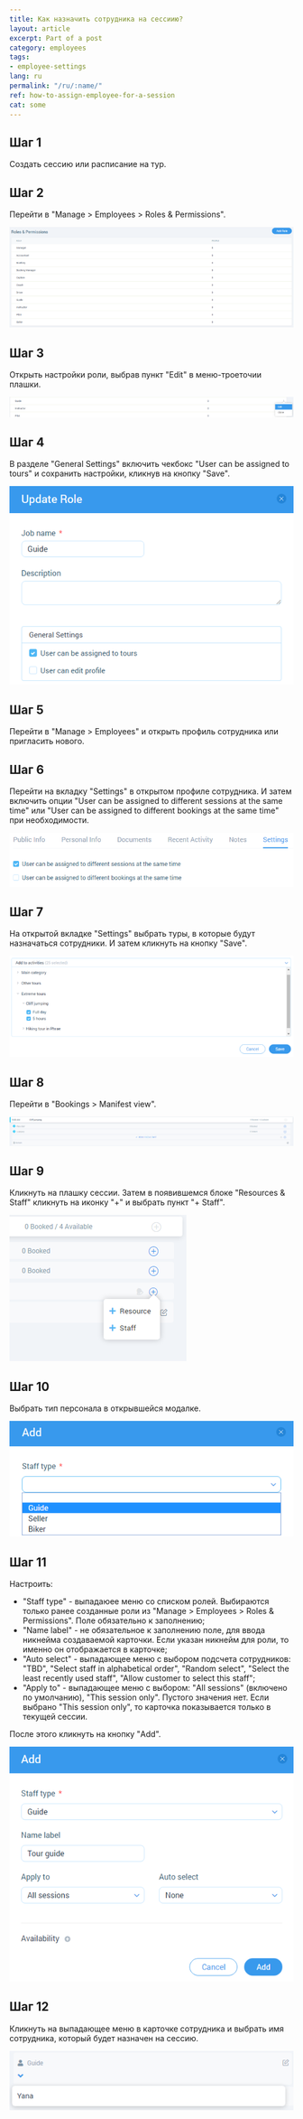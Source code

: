 ```yaml
---
title: Как назначить сотрудника на сессиию?
layout: article
excerpt: Part of a post
category: employees
tags:
- employee-settings
lang: ru
permalink: "/ru/:name/"
ref: how-to-assign-employee-for-a-session
cat: some
---
```


## **Шаг 1**

Создать сессию или расписание на тур.

## **Шаг 2**

Перейти в "Manage > Employees > Roles & Permissions".

![How_to_assign_employee_for_a_session1](/assets/images/how_to_assign_employee_for_a_session1.png)

## **Шаг 3**

Открыть настройки роли, выбрав пункт "Edit" в меню-троеточии плашки.

![How_to_assign_employee_for_a_session2](/assets/images/how_to_assign_employee_for_a_session2.png)

## **Шаг 4**

В разделе "General Settings" включить чекбокс "User can be assigned to tours" и сохранить настройки, кликнув на кнопку "Save".

![How_to_assign_employee_for_a_session3](/assets/images/how_to_assign_employee_for_a_session3.png)

## **Шаг 5**

Перейти в "Manage > Employees" и открыть профиль сотрудника или пригласить нового.

## **Шаг 6**

Перейти на вкладку "Settings" в открытом профиле сотрудника. И затем включить опции "User can be assigned to different sessions at the same time" или "User can be assigned to different bookings at the same time" при необходимости.

![How_to_assign_employee_for_a_session4](/assets/images/how_to_assign_employee_for_a_session4.png)

## **Шаг 7**

На открытой вкладке "Settings" выбрать туры, в которые будут назначаться сотрудники. И затем кликнуть на кнопку "Save".

![How_to_assign_employee_for_a_session5](/assets/images/how_to_assign_employee_for_a_session5.png)

## **Шаг 8**

Перейти в "Bookings > Manifest view".

![How_to_assign_employee_for_a_session6](/assets/images/how_to_assign_employee_for_a_session6.png)

## **Шаг 9**

Кликнуть на плашку сессии. Затем в появившемся блоке "Resources & Staff" кликнуть на иконку "+" и выбрать пункт "+ Staff".

![How_to_assign_employee_for_a_session10](/assets/images/how_to_assign_employee_for_a_session10.png)

## **Шаг 10**

Выбрать тип персонала в открывшейся модалке.

![How_to_assign_employee_for_a_session7](/assets/images/how_to_assign_employee_for_a_session7.png)

## **Шаг 11**

Настроить:
- "Staff type" - выпадаюее меню со списком ролей. Выбираются только ранее созданные роли из "Manage > Employees > Roles & Permissions". Поле обязательно к заполнению;
- "Name label" - не обязательное к заполнению поле, для ввода никнейма создаваемой карточки. Если указан никнейм для роли, то именно он отображается в карточке;
- "Auto select" - выпадающее меню c выбором подсчета сотрудников: "TBD", "Select staff in alphabetical order", "Random select", "Select the least recently used staff", "Allow customer to select this staff";
- "Apply to" - выпадающее меню c выбором: "All sessions" (включено по умолчанию), "This session only". Пустого значения нет. Если выбрано "This session only", то карточка показывается только в текущей сессии.

После этого кликнуть на кнопку "Add".

![How_to_assign_employee_for_a_session8](/assets/images/how_to_assign_employee_for_a_session8.png)

## **Шаг 12**

Кликнуть на выпадающее меню в карточке сотрудника и выбрать имя сотрудника, который будет назначен на сессию.

![How_to_assign_employee_for_a_session9](/assets/images/how_to_assign_employee_for_a_session9.png)





